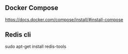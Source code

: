 ## Docker Compose  
https://docs.docker.com/compose/install/#install-compose

## Redis cli  
sudo apt-get install redis-tools
